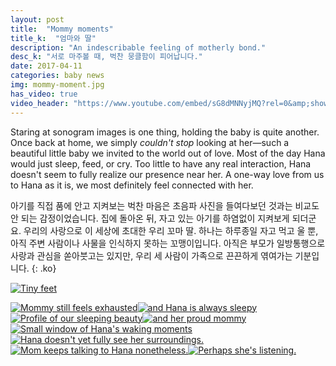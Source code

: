 ```yaml
---
layout: post
title:  "Mommy moments"
title_k:  "엄마와 딸"
description: "An indescribable feeling of motherly bond."
desc_k: "서로 마주볼 때, 벅찬 뭉클함이 피어납니다."
date: 2017-04-11
categories: baby news
img: mommy-moment.jpg
has_video: true
video_header: "https://www.youtube.com/embed/sG8dMNNyjMQ?rel=0&amp;showinfo=0"
---
```

Staring at sonogram images is one thing, holding the baby is quite another. Once back at home, we simply _couldn't stop_ looking at her&mdash;such a beautiful little baby we invited to the world out of love. Most of the day Hana would just sleep, feed, or cry. Too little to have any real interaction, Hana doesn't seem to fully realize our presence near her. A one-way love from us to Hana as it is, we most definitely feel connected with her.

아기를 직접 품에 안고 지켜보는 벅찬 마음은 초음파 사진을 들여다보던 것과는 비교도 안 되는 감정이었습니다. 집에 돌아온 뒤, 자고 있는 아기를 하염없이 지켜보게 되더군요. 우리의 사랑으로 이 세상에 초대한 우리 꼬마 딸. 하나는 하루종일 자고 먹고 울 뿐, 아직 주변 사람이나 사물을 인식하지 못하는 꼬맹이입니다. 아직은 부모가 일방통행으로 사랑과 관심을 쏟아붓고는 있지만, 우리 세 사람이 가족으로 끈끈하게 엮여가는 기분입니다.
{: .ko}

<p><a href="../assets/images/IMG_9468.jpg" data-lightbox="mommy-moment" data-title="Tiny feet"><img src="../assets/images/IMG_9468.jpg" alt="Tiny feet" class="" style="" /></a></p>
<p><a href="../assets/images/IMG_9485.jpg" data-lightbox="mommy-moment" data-title="Mommy still feels exhausted"><img src="../assets/images/IMG_9485.jpg" alt="Mommy still feels exhausted" class="gal-l" style="" /></a><a href="../assets/images/IMG_9484.jpg" data-lightbox="mommy-moment" data-title="and Hana is always sleepy"><img src="../assets/images/IMG_9484.jpg" alt="and Hana is always sleepy" class="gal-r" style="" /></a><a href="../assets/images/IMG_9494.jpg" data-lightbox="mommy-moment" data-title="Profile of our sleeping beauty"><img src="../assets/images/IMG_9494.jpg" alt="Profile of our sleeping beauty" class="gal-l" style="" /></a><a href="../assets/images/IMG_9503.jpg" data-lightbox="mommy-moment" data-title="and her proud mommy"><img src="../assets/images/IMG_9503.jpg" alt="and her proud mommy" class="gal-r" style="" /></a><a href="../assets/images/IMG_9507.jpg" data-lightbox="mommy-moment" data-title="Small window of Hana's waking moments"><img src="../assets/images/IMG_9507.jpg" alt="Small window of Hana's waking moments" class="gal-l" style="" /></a><a href="../assets/images/IMG_9512.jpg" data-lightbox="mommy-moment" data-title="Hana doesn't yet fully see her surroundings."><img src="../assets/images/IMG_9512.jpg" alt="Hana doesn't yet fully see her surroundings." class="gal-r" style="" /></a><a href="../assets/images/IMG_9516.jpg" data-lightbox="mommy-moment" data-title="Mom keeps talking to Hana nonetheless."><img src="../assets/images/IMG_9516.jpg" alt="Mom keeps talking to Hana nonetheless." class="gal-l" style="" /></a><a href="../assets/images/IMG_9517.jpg" data-lightbox="mommy-moment" data-title="Perhaps she's listening."><img src="../assets/images/IMG_9517.jpg" alt="Perhaps she's listening." class="gal-r" style="" /></a>
</p>
